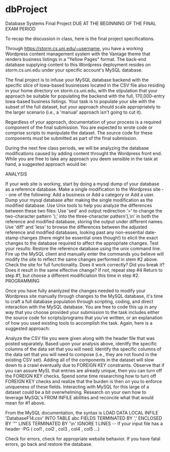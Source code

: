 # dbProject
Database Systems Final Project
DUE AT THE BEGINNING OF THE FINAL EXAM PERIOD

To recap the discussion in class, here is the final project specifications.

Through https://storm.cs.uni.edu/~username, you have a working Wordpress content management system with the Vantage theme that renders business listings in a "Yellow Pages" format.  The back-end database supplying content to this Wordpress deployment resides on storm.cs.uni.edu under your specific account's MySQL database.

The final project is to infuse your MySQL database backend with the specific slice of Iowa-based businesses located in the CSV file also residing in your home directory on storm.cs.uni.edu, with the stipulation that your approach be suitable for populating the backend with the full, 170,000-entry Iowa-based business listings. Your task is to populate your site with the subset of the full dataset, but your approach should scale appropriately to the larger scenario (i.e., a 'manual' approach isn't going to cut it).

Regardless of your approach, documentation of your process is a required component of the final submission.  You are expected to wrote code or comprise scripts to manipulate the dataset.  The source code for these components must be submitted as part of the final submission. 

During the next few class periods, we will be analyzing the database modifications caused by adding content throught the Wordpress front end.  While you are free to take any approach you deem sensible in the task at hand, a suggested approach would be:

ANALYSIS

If your web site is working, start by doing a mysql dump of your database as a reference database.
Make a single modification to the Wordpress site -- one of the following:
Add a business or
Add a category or
Add a user.
Dump your mysql database after making the single modification as the modified database.
Use Unix tools to help you analyze the differences between these two files:
Use 'sed' and output redirection '>' to change the two-character pattern '),' into the three-character pattern'),\n' in both the reference and modified database, storing the output under different names.
Use 'diff' and 'less' to browse the differences between the adjusted reference and modified databases, looking past any non-essential date-stamp changes (there might be essential ones though!) to elicit the exact changes to the database required to affect the appropriate changes.
Test your results:
Restore the reference database using the unix command line.
Fire up the MySQL client and manually enter the commands you believe will modify the site to reflect the same changes performed in stem #2 above.
Check the site for full functionality.  Does it work correctly?  Did you break it?  Does it result in the same effective change?
If not, repeat step #4
Return to step #1, but choose a different modificiation this time in step #2.
PROGRAMMING

Once you have fully ananlyzed the changes needed to modify your Wordpress site manually through changes to the MySQL database, it's time to craft a full database population through scripting, coding, and direct interaction with the MySQL database.  You are free to code this up in any way that you choose provided your submission to the task includes either the source code for scripts/programs that you've written, or an explanation of how you used existing tools to accomplish the task.  Again, here is a suggested approach:

Analyze the CSV file you were given along with the header file that was posted separately.
Based upon your analysis above, idenitfy the specific columns of the data set that you will need.
Identify the specific columns of the data set that you will need to compose (i.e., they are not found in the existing CSV set).
Adding all of the components in the dataset will slow down to a crawl eventually due to FOREIGN KEY constraints.  Observe that if you can assure MySL that entries are already unique, then you can turn off the FOREIGN KEY checks.  Spend some time researching how to turn off FOREIGN KEY checks and realize that the burden is then on you to enforce uniqueness of these fields.
Interacting with MySQL for this large of a dataset could be a bit overwhelming.  Research on your own how to leverage MySQL's FROM INFILE abilities and reconcile what that would mean for #1 above. 

From the MySQL documentation, the syntax is
   LOAD  DATA LOCAL INFILE  'DatabaseF14.csv'   INTO   TABLE  abc FIELDS TERMINATED  BY   ','   ENCLOSED  BY   '"'   LINES TERMINATED  BY   '\n' IGNORE  1  LINES -- If your input file has a header -PG  ( col1 ,  col2 ,  col3 ,  col4 ,  col5 ...)   

Check for errors, check for appropriate website behavior.  If you have fatal errors, go back and restore the database.
